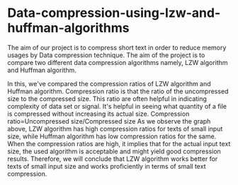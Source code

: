 # Data-compression-using-lzw-and-huffman-algorithms
The aim of our project is to compress short text in order to reduce memory usages by  Data compression technique. The  aim of the project is to compare two different data compression algorithms  namely, LZW algorithm and Huffman algorithm.


In this, we've compared the compression ratios of LZW algorithm and Huffman 
algorithm. Compression ratio is that the ratio of the uncompressed size to the 
compressed size. This ratio are often helpful in indicating complexity of data set or 
signal. It's helpful in seeing what quantity of a file is compressed without 
increasing its actual size.
Compression ratio=Uncompressed size/Compressed size
As we observe the graph above, LZW algorithm has high compression ratios for 
texts of small input size, while Huffman algorithm has low compression ratios 
for the same. When the compression ratios are high, it implies that for the 
actual input text size, the used algorithm is acceptable and might yield good 
compression results. Therefore, we will conclude that LZW algorithm works 
better for texts of small input size and works proficiently in terms of small text 
compression.




